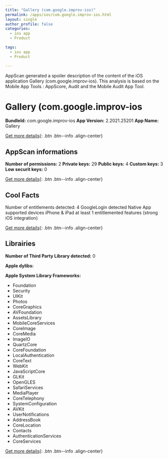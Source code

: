```yaml
---
title: "Gallery (com.google.improv-ios)"
permalink: /apps/ios/com.google.improv-ios.html
layout: single
author_profile: false
categories: 
  - ios app 
  - Product 

tags: 
  - ios app 
  - Product 

---
```

AppScan generated a spoiler description of the content of the iOS application Gallery (com.google.improv-ios). This analysis is based on the Mobile App Tools : AppScore, Audit and the Mobile Audit App Tool.

# Gallery (com.google.improv-ios

**BundleId:** com.google.improv-ios
**App Version:** 2.2021.25201
**App Name:** Gallery


[Get more details](/pricing.html){: .btn .btn--info .align-center}  
  
## AppScan informations 

**Number of permissions:** 2
**Private keys:** 29
**Public keys:** 4
**Custom keys:** 3
**Low securit keys:** 0
  
[Get more details](/pricing.html){: .btn .btn--info .align-center}

## Cool Facts

Number of entitlements detected: 4
GoogleLogin detected
Native App
supported devices iPhone & iPad
at least 1 entitlemented features (strong iOS integration)
  
[Get more details](/pricing.html){: .btn .btn--info .align-center}

## Librairies 
**Number of Third Party Library detected:** 0

**Apple dylibs:**


**Apple System Library Frameworks:**
- Foundation
- Security
- UIKit
- Photos
- CoreGraphics
- AVFoundation
- AssetsLibrary
- MobileCoreServices
- CoreImage
- CoreMedia
- ImageIO
- QuartzCore
- CoreFoundation
- LocalAuthentication
- CoreText
- WebKit
- JavaScriptCore
- GLKit
- OpenGLES
- SafariServices
- MediaPlayer
- CoreTelephony
- SystemConfiguration
- AVKit
- UserNotifications
- AddressBook
- CoreLocation
- Contacts
- AuthenticationServices
- CoreServices


  
[Get more details](/pricing.html){: .btn .btn--info .align-center}

